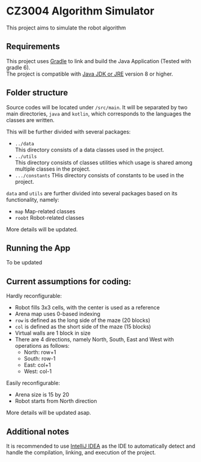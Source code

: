 # CZ3004 Algorithm Simulator

This project aims to simulate the robot algorithm 

## Requirements 

This project uses [Gradle](https://gradle.org/install/) to link and build the Java Application 
(Tested with gradle 6).   
The project is compatible with [Java JDK or JRE](https://www.oracle.com/java/technologies/javase-downloads.html) version 8 or higher. 

## Folder structure 
Source codes will be located under `/src/main`. 
It will be separated by two main directories, `java` and `kotlin`, 
which corresponds to the languages the classes are written. 

This will be further divided with several packages: 
*   `../data`  
    This directory consists of a data classes used in the project. 
*   `../utils`  
    This directory consists of classes utilities which usage is shared among multiple classes in the project.
*   `.../constants`
    THis directory consists of constants to be used in the project.

`data` and `utils` are further divided into several packages based on its functionality, namely: 
*   `map`
    Map-related classes
*   `roobt`
    Robot-related classes 

More details will be updated. 

## Running the App 

To be updated

## Current assumptions for coding: 
Hardly reconfigurable: 
*   Robot fills 3x3 cells, with the center is used as a reference
*   Arena map uses 0-based indexing
*   `row` is defined as the long side of the maze (20 blocks)
*   `col` is defined as the short side of the maze (15 blocks)
*   Virtual walls are 1 block in size
*   There are 4 directions, namely North, South, East and West with operations as follows: 
    -   North: row+1
    -   South: row-1
    -   East: col+1
    -   West: col-1

Easily reconfigurable: 
*   Arena size is 15 by 20
*   Robot starts from North direction

More details will be updated asap. 

## Additional notes 

It is recommended to use [IntelliJ IDEA](https://www.jetbrains.com/idea/) as the IDE to 
automatically detect and handle the compilation, linking, and execution of the project. 

